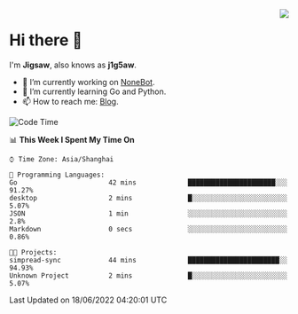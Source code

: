 <a href="#">
  <img align="right" src="https://github-readme-stats.vercel.app/api?username=j1g5awi&count_private=true&show_icons=true&title_color=80070B&text_color=B3B3B3&bg_color=212121&icon_color=80070B" />
</a>

# Hi there 👋

I'm **Jigsaw**, also knows as **j1g5aw**.

- 🔭 I’m currently working on [NoneBot](https://github.com/nonebot).
- 🌱 I’m currently learning Go and Python.
- 📫 How to reach me: [Blog](https://blog.maddestroyer.xyz/).

<!--START_SECTION:waka-->
![Code Time](http://img.shields.io/badge/Code%20Time-0%20secs-blue)

📊 **This Week I Spent My Time On** 

```text
⌚︎ Time Zone: Asia/Shanghai

💬 Programming Languages: 
Go                       42 mins             ██████████████████████░░░   91.27% 
desktop                  2 mins              █░░░░░░░░░░░░░░░░░░░░░░░░   5.07% 
JSON                     1 min               ░░░░░░░░░░░░░░░░░░░░░░░░░   2.8% 
Markdown                 0 secs              ░░░░░░░░░░░░░░░░░░░░░░░░░   0.86%

🐱‍💻 Projects: 
simpread-sync            44 mins             ███████████████████████░░   94.93% 
Unknown Project          2 mins              █░░░░░░░░░░░░░░░░░░░░░░░░   5.07%

```


 Last Updated on 18/06/2022 04:20:01 UTC
<!--END_SECTION:waka-->
